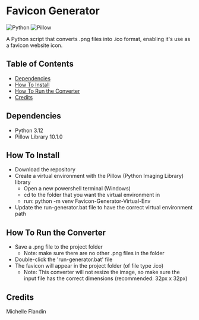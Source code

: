 # Favicon Generator


![Python](https://img.shields.io/badge/Python-3.10-ffdb4f.svg)
![Pillow](https://img.shields.io/badge/Pillow-10.1.0-blue.svg)


A Python script that converts .png files into .ico format, enabling it's use as a favicon website icon.


## Table of Contents
- [Dependencies](#dependencies)
- [How To Install](#how-to-install)
- [How To Run the Converter](#how-to-run)
- [Credits](#credits)


## Dependencies<a name="dependencies"></a>
- Python 3.12
- Pillow Library 10.1.0


## How To Install<a name="how-to-install"></a>
- Download the repository
- Create a virtual environment with the Pillow (Python Imaging Library) library
  - Open a new powershell terminal (Windows)
  - cd to the folder that you want the virtual environment in
  - run: python -m venv Favicon-Generator-Virtual-Env
- Update the run-generator.bat file to have the correct virtual environment path


## How To Run the Converter<a name="how-to-run"></a>
- Save a .png file to the project folder
  * Note: make sure there are no other .png files in the folder
- Double-click the 'run-generator.bat' file
- The favicon will appear in the project folder (of file type .ico)
  * Note: This converter will not resize the image, so make sure the input file has the correct dimensions (recommended: 32px x 32px)


## Credits<a name="credits"></a>
Michelle Flandin